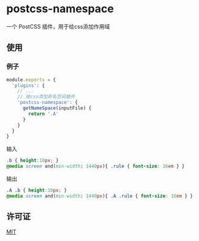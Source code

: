 # postcss-namespace

一个 PostCSS 插件，用于给css添加作用域

## 使用

### 例子

```js
module.exports = {
  'plugins': {
    // ...
    // 给css添加命名空间插件
    'postcss-namespace': {
      getNameSpace(inputFile) {
        return '.A'
      }
    }
  }
}
```

输入
```css
.b { height:10px; }
@media screen and(min-width: 1440px){ .rule { font-size: 16em } }
```
输出
```css
.A .b { height:10px; }
@media screen and(min-width: 1440px){ .A .rule { font-size: 16em } }
```
## 许可证

[MIT](https://opensource.org/licenses/MIT)
